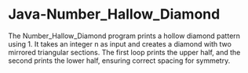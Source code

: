 # Java-Number_Hallow_Diamond
The Number_Hallow_Diamond program prints a hollow diamond pattern using 1. It takes an integer n as input and creates a diamond with two mirrored triangular sections. The first loop prints the upper half, and the second prints the lower half, ensuring correct spacing for symmetry.
